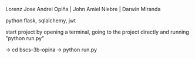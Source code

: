 Lorenz Jose Andrei Opiña | John Amiel Niebre | Darwin Miranda

python flask,
sqlalchemy,
jwt

start project by opening a terminal, going to the project directly and running "python run.py"

-> cd bscs-3b-opina
->  python run.py
